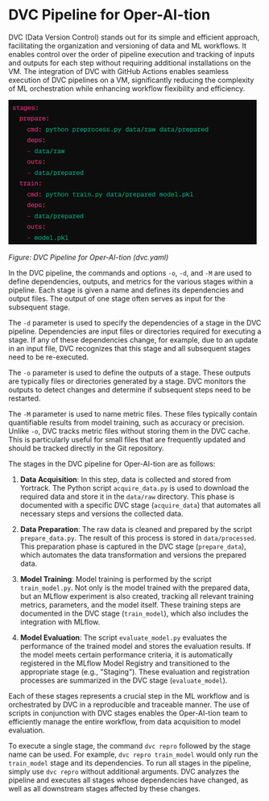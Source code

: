 # DVC Pipeline for Oper-AI-tion

DVC (Data Version Control) stands out for its simple and efficient approach, facilitating the organization and versioning of data and ML workflows. It enables control over the order of pipeline execution and tracking of inputs and outputs for each step without requiring additional installations on the VM. The integration of DVC with GitHub Actions enables seamless execution of DVC pipelines on a VM, significantly reducing the complexity of ML orchestration while enhancing workflow flexibility and efficiency.

![DVC Pipeline for Oper-AI-tion](dvc-pipeline-operation.png)

*Figure: DVC Pipeline for Oper-AI-tion (dvc.yaml)*

In the DVC pipeline, the commands and options `-o`, `-d`, and `-M` are used to define dependencies, outputs, and metrics for the various stages within a pipeline. Each stage is given a name and defines its dependencies and output files. The output of one stage often serves as input for the subsequent stage.

The `-d` parameter is used to specify the dependencies of a stage in the DVC pipeline. Dependencies are input files or directories required for executing a stage. If any of these dependencies change, for example, due to an update in an input file, DVC recognizes that this stage and all subsequent stages need to be re-executed.

The `-o` parameter is used to define the outputs of a stage. These outputs are typically files or directories generated by a stage. DVC monitors the outputs to detect changes and determine if subsequent steps need to be restarted.

The `-M` parameter is used to name metric files. These files typically contain quantifiable results from model training, such as accuracy or precision. Unlike `-o`, DVC tracks metric files without storing them in the DVC cache. This is particularly useful for small files that are frequently updated and should be tracked directly in the Git repository.

The stages in the DVC pipeline for Oper-AI-tion are as follows:

1. **Data Acquisition**: In this step, data is collected and stored from Yortrack. The Python script `acquire_data.py` is used to download the required data and store it in the `data/raw` directory. This phase is documented with a specific DVC stage (`acquire_data`) that automates all necessary steps and versions the collected data.

2. **Data Preparation**: The raw data is cleaned and prepared by the script `prepare_data.py`. The result of this process is stored in `data/processed`. This preparation phase is captured in the DVC stage (`prepare_data`), which automates the data transformation and versions the prepared data.

3. **Model Training**: Model training is performed by the script `train_model.py`. Not only is the model trained with the prepared data, but an MLflow experiment is also created, tracking all relevant training metrics, parameters, and the model itself. These training steps are documented in the DVC stage (`train_model`), which also includes the integration with MLflow.

4. **Model Evaluation**: The script `evaluate_model.py` evaluates the performance of the trained model and stores the evaluation results. If the model meets certain performance criteria, it is automatically registered in the MLflow Model Registry and transitioned to the appropriate stage (e.g., "Staging"). These evaluation and registration processes are summarized in the DVC stage (`evaluate_model`).

Each of these stages represents a crucial step in the ML workflow and is orchestrated by DVC in a reproducible and traceable manner. The use of scripts in conjunction with DVC stages enables the Oper-AI-tion team to efficiently manage the entire workflow, from data acquisition to model evaluation.

To execute a single stage, the command `dvc repro` followed by the stage name can be used. For example, `dvc repro train_model` would only run the `train_model` stage and its dependencies. To run all stages in the pipeline, simply use `dvc repro` without additional arguments. DVC analyzes the pipeline and executes all stages whose dependencies have changed, as well as all downstream stages affected by these changes.